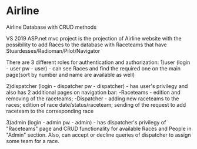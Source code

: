 # Airline
Airline Database with CRUD methods

VS 2019 ASP.net mvc project is the projection of Airline website with the possibility to add Races to the database with Raceteams that have
Stuardesses/Radioman/Pilot/Navigator

There are 3 different roles for authentication and authorization:
1)user (login - user pw - user) - can see Races and find the required one on the main page(sort by number and name are available as well)

2)dispatcher (login - dispatcher pw - dispatcher) - has user's privilegy and also has 2 additional pages on navigation bar:
-Raceteams - edition and removing of the raceteams;
-Dispatcher - adding new raceteams to the races; edition of race date/status/raceteam; sending of the request to add raceteam to the
corresponding race

3)admin (login - admin pw - admin) - has dispatcher's privilegy of "Raceteams" page and CRUD functionality for available Races and 
People in "Admin" section. Also, can accept or decline queries of dispatcher to assign some team for a race.
